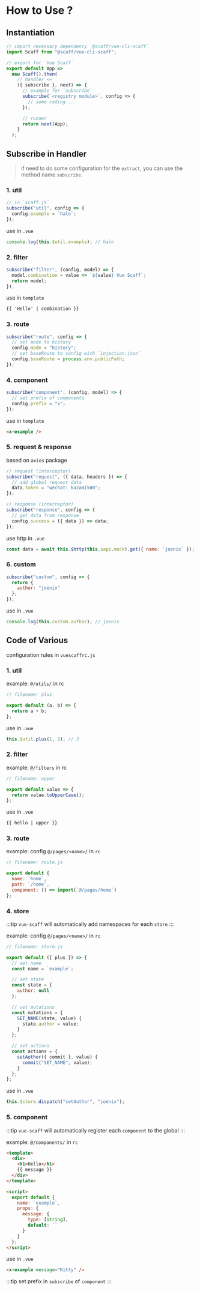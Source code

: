 # How to Use ?

## Instantiation

```js
// import necessary dependency `@scaff/vue-cli-scaff`
import Scaff from "@scaff/vue-cli-scaff";

// export for `Vue Scaff`
export default App =>
  new Scaff().then(
    // handler <=
    ({ subscribe }, next) => {
      // example for `subscribe`
      subscribe(`<registry module>`, config => {
        // some coding ...
      });

      // runner
      return next(App);
    }
  );
```

## Subscribe in Handler

> if need to do some configuration for the `extract`, you can use the method name `subscribe`.

### 1. util

```js
// in `scaff.js`
subscribe("util", config => {
  config.example = `halo`;
});
```

use in `.vue`

```js
console.log(this.$util.example); // halo
```

### 2. filter

```js
subscribe("filter", (config, model) => {
  model.combination = value => `${value} Vue Scaff`;
  return model;
});
```

use in `template`

```html
{{ 'Hello' | combination }}
```

### 3. route

```js
subscribe("route", config => {
  // set mode to history
  config.mode = "history";
  // set baseRoute to config with `injection.json`
  config.baseRoute = process.env.publicPath;
});
```

### 4. component

```js
subscribe("component", (config, model) => {
  // set prefix of components
  config.prefix = "x";
});
```

use in `template`

```html
<x-example />
```

### 5. request & response

based on `axios` package

```js
// request (interceptor)
subscribe("request", ({ data, headers }) => {
  // add global request data
  data.token = "wechat: kazami500";
});

// response (interceptor)
subscribe("response", config => {
  // get data from response
  config.success = ({ data }) => data;
});
```

use http in `.vue`

```js
const data = await this.$http(this.$api.mock).get({ name: `joenix` });
```

### 6. custom

```js
subscribe("custom", config => {
  return {
    author: "joenix"
  };
});
```

use in `.vue`

```js
console.log(this.custom.author); // joenix
```

## Code of Various

configuration rules in `vuescaffrc.js`

### 1. util

example: `@/utils/` in rc

```js
// filename: plus

export default (a, b) => {
  return a + b;
};
```

use in `.vue`

```js
this.$util.plus(1, 2); // 3
```
### 2. filter

example: `@/filters` in rc

```js
// filename: upper

export default value => {
  return value.toUpperCase();
};
```

use in `.vue`

```html
{{ hello | upper }}
```

### 3. route

example: config `@/pages/<name>/` in `rc`

```js
// filename: route.js

export default {
  name: `home`,
  path: `/home`,
  component: () => import(`@/pages/home`)
};
```

### 4. store

:::tip
`vue-scaff` will automatically add namespaces for each `store`
:::

example: config `@/pages/<name>/` in `rc`

```js
// filename: store.js

export default ({ plus }) => {
  // set name
  const name = `example`;

  // set state
  const state = {
    author: null
  };

  // set mutations
  const mutations = {
    SET_NAME(state, value) {
      state.author = value;
    }
  };

  // set actions
  const actions = {
    setAuthor({ commit }, value) {
      commit("SET_NAME", value);
    }
  };
};
```

use in `.vue`

```js
this.$store.dispatch("setAuthor", "joenix");
```

### 5. component

:::tip
`vue-scaff` will automatically register each `component` to the global
:::

example: `@/components/` in `rc`

```html
<template>
  <div>
    <h1>Hello</h1>
    {{ message }}
  </div>
</template>

<script>
  export default {
    name: `example`,
    props: {
      message: {
        type: [String],
        default: ``
      }
    }
  };
</script>
```

use in `.vue`

```html
<x-example message="Kitty" />
```

:::tip
set prefix in `subscribe` of `component`
:::
